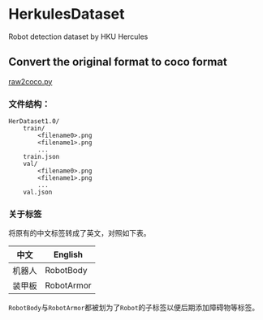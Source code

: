 # HerkulesDataset

Robot detection dataset by HKU Hercules

## Convert the original format to coco format

[raw2coco.py](https://github.com/HelloElwin/HerculesDataset/blob/main/raw2coco.py)

### 文件结构：
```
HerDataset1.0/
    train/
        <filename0>.png
        <filename1>.png
        ...
    train.json
	val/
        <filename0>.png
        <filename1>.png
        ...
	val.json
```

### 关于标签

将原有的中文标签转成了英文，对照如下表。

| 中文        | English     |
| ----------- | ----------- |
| 机器人      | RobotBody   |
| 装甲板      | RobotArmor  |

`RobotBody`与`RobotArmor`都被划为了`Robot`的子标签以便后期添加障碍物等标签。
